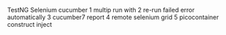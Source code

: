 TestNG Selenium cucumber
1 multip run with 
2 re-run failed error automatically
3 cucumber7 report 
4 remote selenium grid
5 picocontainer construct inject

